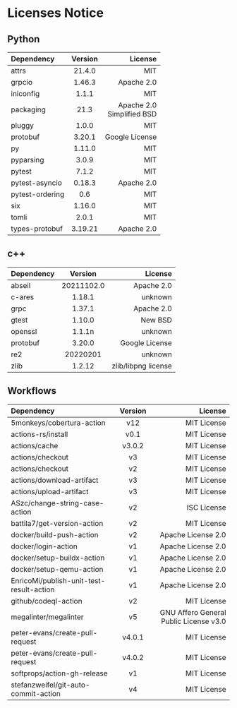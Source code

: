 # Licenses Notice
## Python
| Dependency | Version | License |
|:-----------|:-------:|--------:|
|attrs|21.4.0|MIT|
|grpcio|1.46.3|Apache 2.0|
|iniconfig|1.1.1|MIT|
|packaging|21.3|Apache 2.0<br/>Simplified BSD|
|pluggy|1.0.0|MIT|
|protobuf|3.20.1|Google License|
|py|1.11.0|MIT|
|pyparsing|3.0.9|MIT|
|pytest|7.1.2|MIT|
|pytest-asyncio|0.18.3|Apache 2.0|
|pytest-ordering|0.6|MIT|
|six|1.16.0|MIT|
|tomli|2.0.1|MIT|
|types-protobuf|3.19.21|Apache 2.0|
## c++
| Dependency | Version | License |
|:-----------|:-------:|--------:|
|abseil|20211102.0|Apache 2.0|
|c-ares|1.18.1|unknown|
|grpc|1.37.1|Apache 2.0|
|gtest|1.10.0|New BSD|
|openssl|1.1.1n|unknown|
|protobuf|3.20.0|Google License|
|re2|20220201|unknown|
|zlib|1.2.12|zlib/libpng license|
## Workflows
| Dependency | Version | License |
|:-----------|:-------:|--------:|
|5monkeys/cobertura-action|v12|MIT License|
|actions-rs/install|v0.1|MIT License|
|actions/cache|v3.0.2|MIT License|
|actions/checkout|v3|MIT License|
|actions/checkout|v2|MIT License|
|actions/download-artifact|v3|MIT License|
|actions/upload-artifact|v3|MIT License|
|ASzc/change-string-case-action|v2|ISC License|
|battila7/get-version-action|v2|MIT License|
|docker/build-push-action|v2|Apache License 2.0|
|docker/login-action|v1|Apache License 2.0|
|docker/setup-buildx-action|v1|Apache License 2.0|
|docker/setup-qemu-action|v1|Apache License 2.0|
|EnricoMi/publish-unit-test-result-action|v1|Apache License 2.0|
|github/codeql-action|v2|MIT License|
|megalinter/megalinter|v5|GNU Affero General Public License v3.0|
|peter-evans/create-pull-request|v4.0.1|MIT License|
|peter-evans/create-pull-request|v4.0.2|MIT License|
|softprops/action-gh-release|v1|MIT License|
|stefanzweifel/git-auto-commit-action|v4|MIT License|
